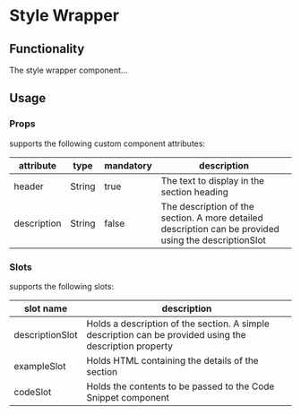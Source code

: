 # Style Wrapper

## Functionality
The style wrapper component...

## Usage

### Props
<style-wrapper> supports the following custom component attributes:

| attribute   | type   | mandatory | description                                |
| ----------- | ------ | --------- | ------------------------------------------ |
| header      | String | true      | The text to display in the section heading |
| description | String | false     | The description of the section. A more detailed description can be provided using the descriptionSlot  |

### Slots
<code-snippet> supports the following slots:

| slot name        | description                                                          |
| ---------------- | -------------------------------------------------------------------- |
| descriptionSlot  |  Holds a description of the section. A simple description can be provided using the description property |
| exampleSlot      |  Holds HTML containing the details of the section                    |
| codeSlot         |  Holds the contents to be passed to the Code Snippet component       |
